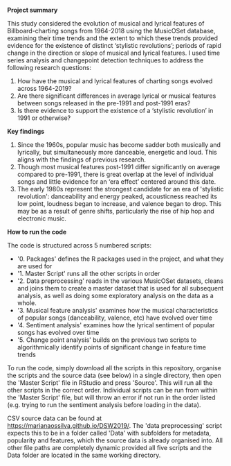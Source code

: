 <b> Project summary </b>

This study considered the evolution of musical and lyrical features of Billboard-charting songs from 1964-2018 using the MusicOSet database, examining their time trends and the extent to which these trends provided evidence for the existence of distinct ‘stylistic revolutions’; periods of rapid change in the direction or slope of musical and lyrical features. I used time series analysis and changepoint detection techniques to address the following research questions:

1.	How have the musical and lyrical features of charting songs evolved across 1964-2019? 
2.	Are there significant differences in average lyrical or musical features between songs released in the pre-1991 and post-1991 eras? 
3.	Is there evidence to support the existence of a ‘stylistic revolution’ in 1991 or otherwise?

<b> Key findings </b>

1.	Since the 1960s, popular music has become sadder both musically and lyrically, but simultaneously more danceable, energetic and loud. This aligns with the findings of previous research.
2.	Though most musical features post-1991 differ significantly on average compared to pre-1991, there is great overlap at the level of individual songs and little evidence for an ‘era effect’ centered around this date.
3.	The early 1980s represent the strongest candidate for an era of 'stylistic revolution': danceability and energy peaked, acousticness reached its low point, loudness began to increase, and valence began to drop. This may be as a result of genre shifts, particularly the rise of hip hop and electronic music.


<b> How to run the code </b>

The code is structured across 5 numbered scripts:
  - '0. Packages' defines the R packages used in the project, and what they are used for
  - '1. Master Script' runs all the other scripts in order
  - '2. Data preprocessing' reads in the various MusicOSet datasets, cleans and joins them to create a master dataset that is used for all subsequent analysis, as well as doing some         exploratory analysis on the data as a whole.
  - '3. Musical feature analysis' examines how the musical characteristics of popular songs (danceability, valence, etc) have evolved over time
  - '4. Sentiment analysis' examines how the lyrical sentiment of popular songs has evolved over time
  - '5. Change point analysis' builds on the previous two scripts to algorithmically identify points of significant change in feature time trends

To run the code, simply download all the scripts in this repository, organise the scripts and the source data (see below) in a single directory, then open the 'Master Script' file in RStudio and press 'Source'. This will run all the other scripts in the correct order. Individual scripts can be run from within the 'Master Script' file, but will throw an error if not run in the order listed (e.g. trying to run the sentiment analysis before loading in the data).

CSV source data can be found at https://marianaossilva.github.io/DSW2019/. The 'data preprocessing' script expects this to be in a folder called 'Data' with subfolders for metadata, popularity and features, which the source data is already organised into. All other file paths are completely dynamic provided all five scripts and the Data folder are located in the same working directory.
